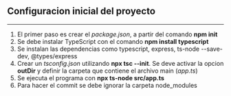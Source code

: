 ## Configuracion inicial del proyecto
---

1. El primer paso es crear el *package.json*, a partir del comando **npm init** 
2. Se debe instalar TypeScript con el comando **npm install typescript**
3. Se instalan las dependencias como typescript, express, ts-node --save-dev, @types/express
4. Crear un *tsconfig.json* utilizando **npx tsc --init**. Se deve activar la opcion **outDir** y definir la carpeta que contiene el archivo main (*app.ts*)
5. Se ejecuta el programa con **npx ts-node src/app.ts**
6. Para hacer el commit se debe ignorar la carpeta node_modules